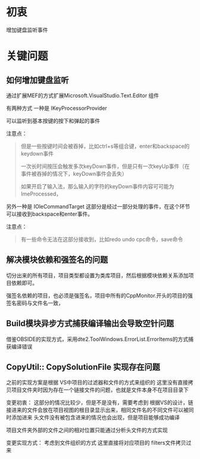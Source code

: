 # 初衷
增加键盘监听事件


# 关键问题

## 如何增加键盘监听
通过扩展MEF的方式扩展Microsoft.VisualStudio.Text.Editor 组件

有两种方式
一种是
IKeyProcessorProvider

可以监听到基本按键的按下和弹起的事件


注意点：
>但是一些按键时间会被吞掉，比如ctrl+s等组合键，enter和backspace的keydown事件
>
>一次长时间按压会触发多次keyDown事件，但是只有一次keyUp事件（在事件被吞掉的情况下，keyDown事件会丢失）
>
>如果开启了输入法，那么输入的字符的keyDown事件内容可可能为ImeProcessed，

另外一种是
IOleCommandTarget
这部分是经过一部分处理的事件，在这个环节可以接收到backspace和enter事件。

注意点：
> 有一些命令无法在这部分接收到，比如redo undo cpc命令，save命令


## 解决模块依赖和强签名的问题

切分出来的所有项目，项目类型都设置为类库项目，然后根据模块依赖关系添加项目依赖即可。

强签名依赖的项目，也必须是强签名，项目中所有的CppMonitor.开头的项目的强签名密码与文件名一致，

## Build模块异步方式捕获编译输出会导致空针问题
借鉴OBSIDE的实现方式，采用dte2.ToolWindows.ErrorList.ErrorItems的方式捕获编译错误

## CopyUtil:: CopySolutionFile 实现存在问题

之前的实现方案是根据
VS中项目的过滤器和文件的方式来组织的
这里没有直接拷贝项目文件夹时因为存在一个链接文件的问题，也就是文件本身不在项目目录下

变更初衷：
这部分的情况比较少，但是不是没有，需要考虑到
根据VS的设计，链接进来的文件会放在项目视图的根目录显示出来，相同文件名的不同文件可以被同时添加进来
头文件没有被包含进来的情况也会出现，但是项目能够成功编译

项目文件夹外部的文件之间的相对位置只能通过分析头文件的方式实现

变更实现方式：
考虑到文件组织的方式
这里直接将对应项目的 filters文件拷贝过来